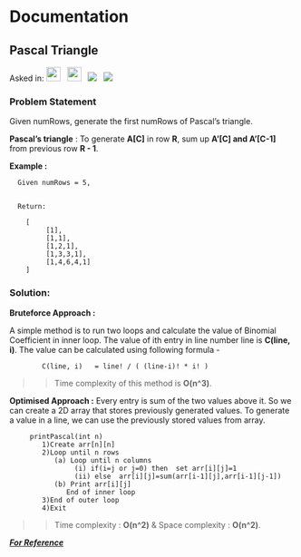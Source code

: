 # Documentation

## **Pascal Triangle**

Asked in:  <a><img src= "https://img.shields.io/badge/-Google-red" height="25">&nbsp;&nbsp;
<img src= "https://img.shields.io/badge/-Amazon-yellow" height="25">&nbsp;&nbsp;
<img src= "https://img.shields.io/badge/-InterviewBit-skyblue" >&nbsp;&nbsp;
<img src= "https://img.shields.io/badge/-CPP-green">&nbsp;&nbsp;


### Problem Statement 
Given numRows, generate the first numRows of Pascal’s triangle.

**Pascal’s triangle** : To generate **A[C]** in row **R**, sum up **A’[C] and A’[C-1]** from previous row **R - 1**.

**Example :**
  
      Given numRows = 5,
      
      
      Return: 

        [
             [1],
             [1,1],
             [1,2,1],
             [1,3,3,1],
             [1,4,6,4,1]
        ]

 
 
 ### Solution:

**Bruteforce Approach :**
 
 A simple method is to run two loops and calculate the value of Binomial Coefficient in inner loop.
 The value of ith entry in line number line is **C(line, i)**. 
 The value can be calculated using following formula -

            C(line, i)   = line! / ( (line-i)! * i! )
>>Time complexity of this method is **O(n^3)**.

**Optimised Approach :**
Every entry is sum of the two values above it.
So we can create a 2D array that stores previously generated values. 
To generate a value in a line, we can use the previously stored values from array.
            
         printPascal(int n)
            1)Create arr[n][n]
            2)Loop until n rows
               (a) Loop until n columns  
                    (i) if(i=j or j=0) then  set arr[i][j]=1
                    (ii) else  arr[i][j]=sum(arr[i-1][j],arr[i-1][j-1])
               (b) Print arr[i][j]
                  End of inner loop
            3)End of outer loop
            4)Exit
           
 >>Time complexity : **O(n^2)**  & Space complexity : **O(n^2)**.

***[For Reference](https://www.interviewbit.com/problems/pascal-triangle/)***
